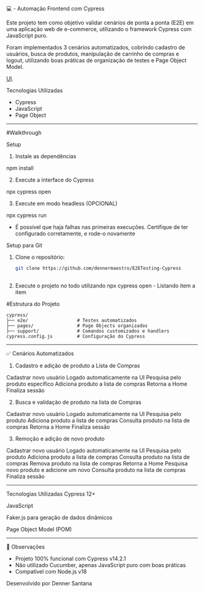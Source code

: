  💻  - Automação Frontend com Cypress

Este projeto tem como objetivo validar cenários de ponta a ponta (E2E) em uma aplicação web de e-commerce, utilizando o framework Cypress com JavaScript puro.

Foram implementados 3 cenários automatizados, cobrindo cadastro de usuários, busca de produtos, manipulação de carrinho de compras e logout, utilizando boas práticas de organização de testes e Page Object Model.

[UI](https://front.serverest.dev//).



 Tecnologias Utilizadas

- Cypress
- JavaScript
- Page Object

---

#Walkthrough

Setup

1. Instale as dependências 

npm install

2. Execute a interface do Cypress

npx cypress open

3. Execute em modo headless (OPCIONAL)

npx cypress run


* É possível que haja falhas nas primeiras execuções. Certifique de ter configurado corretamente, e rode-o novamente



Setup para Git

1. Clone o repositório:
   ```bash
   git clone https://github.com/dennermaestro/E2ETesting-Cypress
  
2. Execute o projeto no todo utilizando npx cypress open - Listando item a item


#Estrutura do Projeto

```
cypress/
├── e2e/                  # Testes automatizados
├── pages/                # Page Objects organizados
├── support/              # Comandos customizados e handlers
cypress.config.js         # Configuração do Cypress
```

---

 ✅ Cenários Automatizados

1. Cadastro e adição de produto a Lista de Compras

Cadastrar novo usuário
Logado automaticamente na UI
Pesquisa pelo produto específico
Adiciona produto a lista de compras
Retorna a Home
Finaliza sessão


2. Busca e validação de produto na lista de Compras

Cadastrar novo usuário
Logado automaticamente na UI
Pesquisa pelo produto
Adiciona produto a lista de compras
Consulta produto na lista de compras
Retorna a Home
Finaliza sessão


3. Remoção e adição de novo produto

Cadastrar novo usuário
Logado automaticamente na UI
Pesquisa pelo produto
Adiciona produto a lista de compras
Consulta produto na lista de compras
Remova produto na lista de compras
Retorna a Home
Pesquisa novo produto e adicione um novo
Consulta produto na lista de compras
Finaliza sessão



------
 Tecnologias Utilizadas
Cypress 12+

JavaScript

Faker.js para geração de dados dinâmicos

Page Object Model (POM)

---
📌 Observações

- Projeto 100% funcional com Cypress v14.2.1
- Não utilizado Cucumber, apenas JavaScript puro com boas práticas
- Compatível com Node.js v18

Desenvolvido por Denner Santana


